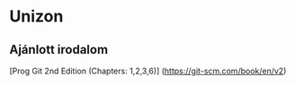 # Unizon

Ajánlott irodalom
-----------------
[Prog Git 2nd Edition (Chapters: 1,2,3,6)] (https://git-scm.com/book/en/v2)
